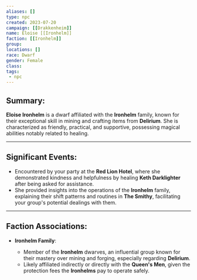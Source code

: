 ```yaml
---
aliases: []
type: npc
created: 2023-07-20
campaign: [[Drakkenheim]]
name: Eloise [[Ironhelm]]
faction: [[Ironhelm]]
group:
locations: []
race: Dwarf
gender: Female
class:
tags:
 - npc
---
```

## Summary:

**Eloise Ironhelm** is a dwarf affiliated with the **Ironhelm** family, known for their exceptional skill in mining and crafting items from **Delirium**. She is characterized as friendly, practical, and supportive, possessing magical abilities notably related to healing.

---

## Significant Events:

- Encountered by your party at the **Red Lion Hotel**, where she demonstrated kindness and helpfulness by healing **Keth Darklighter** after being asked for assistance.
- She provided insights into the operations of the **Ironhelm** family, explaining their shift patterns and routines in **The Smithy**, facilitating your group's potential dealings with them.

---

## Faction Associations:

- **Ironhelm Family**:
    
    - Member of the **Ironhelm** dwarves, an influential group known for their mastery over mining and forging, especially regarding **Delirium**.
    - Likely affiliated indirectly or directly with the **Queen's Men**, given the protection fees the **Ironhelms** pay to operate safely.
